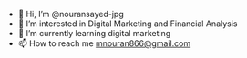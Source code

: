 - 👋 Hi, I’m @nouransayed-jpg
- 👀 I’m interested in Digital Marketing and Financial Analysis 
- 🌱 I’m currently learning digital marketing 
- 📫 How to reach me mnouran866@gmail.com

<!---
nouransayed-jpg/nouransayed-jpg is a ✨ special ✨ repository because its `README.md` (this file) appears on your GitHub profile.
You can click the Preview link to take a look at your changes.
--->
